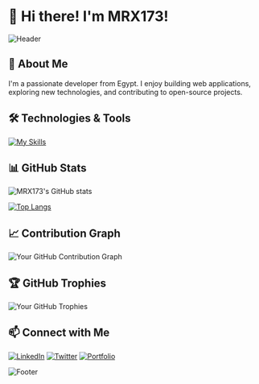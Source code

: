 # 👋 Hi there! I'm MRX173!

![Header](https://user-images.githubusercontent.com/your-image-path/your-header.png)

## 🚀 About Me
I'm a passionate developer from Egypt. I enjoy building web applications, exploring new technologies, and contributing to open-source projects.


## 🛠️ Technologies & Tools
[![My Skills](https://skillicons.dev/icons?i=dotnet,cs,cpp,docker,git,github,go,postgres,redis,vim,rust,neovim,neovim,graphql,postman)](https://skillicons.dev)

## 📊 GitHub Stats
![MRX173's GitHub stats](https://github-readme-stats.vercel.app/api?username=MRX173&show_icons=true&theme=radical)

[![Top Langs](https://github-readme-stats.vercel.app/api/top-langs/?username=MRX173&layout=compact&theme=tokyonight)](https://github.com/your-username)
## 📈 Contribution Graph
![Your GitHub Contribution Graph](https://github-readme-activity-graph.vercel.app/graph?username=MRX173&theme=react-dark&bg_color=20232a&hide_border=true)

## 🏆 GitHub Trophies
![Your GitHub Trophies](https://github-profile-trophy.vercel.app/?username=MRX173&theme=onestar&no-frame=true&margin-w=15&margin-h=15)

## 📫 Connect with Me
[![LinkedIn](https://img.shields.io/badge/LinkedIn-blue?style=flat-square&logo=linkedin)]([https://www.linkedin.com/in/your-linkedin](https://www.linkedin.com/in/mohamed-samir-a770a722a/))
[![Twitter](https://img.shields.io/badge/Twitter-1DA1F2?style=flat-square&logo=twitter&logoColor=white)]([https://twitter.com/your-twitter](https://x.com/MRX17__))
[![Portfolio](https://img.shields.io/badge/Portfolio-000000?style=flat-square&logo=react&logoColor=white)](https://your-portfolio-link.com)


![Footer](https://user-images.githubusercontent.com/your-image-path/your-footer.png)
